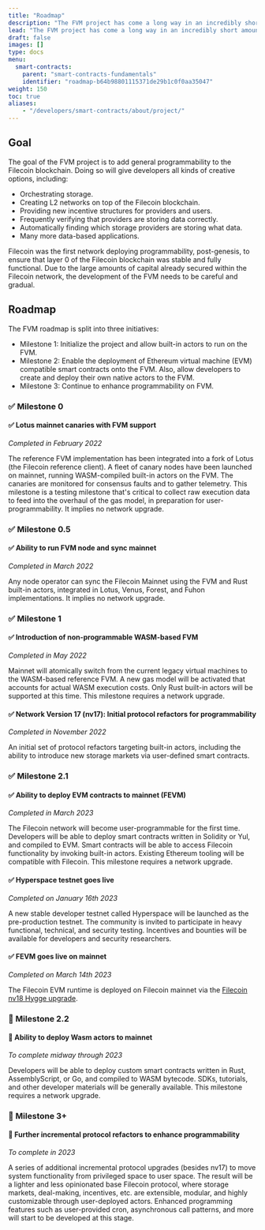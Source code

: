 ```yaml
---
title: "Roadmap"
description: "The FVM project has come a long way in an incredibly short amount of time. This is the roadmap for FVM features for the Filecoin network."
lead: "The FVM project has come a long way in an incredibly short amount of time. This is the roadmap for FVM features for the Filecoin network."
draft: false
images: []
type: docs
menu:
  smart-contracts:
    parent: "smart-contracts-fundamentals"
    identifier: "roadmap-b64b98801115371de29b1c0f0aa35047"
weight: 150
toc: true
aliases:
    - "/developers/smart-contracts/about/project/"
---
```


## Goal

The goal of the FVM project is to add general programmability to the Filecoin blockchain. Doing so will give developers all kinds of creative options, including:

- Orchestrating storage.
- Creating L2 networks on top of the Filecoin blockchain.
- Providing new incentive structures for providers and users.
- Frequently verifying that providers are storing data correctly.
- Automatically finding which storage providers are storing what data.
- Many more data-based applications.

Filecoin was the first network deploying programmability, post-genesis, to ensure that layer 0 of the Filecoin blockchain was stable and fully functional. Due to the large amounts of capital already secured within the Filecoin network, the development of the FVM needs to be careful and gradual.

## Roadmap

The FVM roadmap is split into three initiatives:

- Milestone 1: Initialize the project and allow built-in actors to run on the FVM.
- Milestone 2: Enable the deployment of Ethereum virtual machine (EVM) compatible smart contracts onto the FVM. Also, allow developers to create and deploy their own native actors to the FVM.
- Milestone 3: Continue to enhance programmability on FVM.

### ✅ Milestone 0

#### ✅ Lotus mainnet canaries with FVM support

_Completed in February 2022_

The reference FVM implementation has been integrated into a fork of Lotus (the Filecoin reference client). A fleet of canary nodes have been launched on mainnet, running WASM-compiled built-in actors on the FVM. The canaries are monitored for consensus faults and to gather telemetry. This milestone is a testing milestone that's critical to collect raw execution data to feed into the overhaul of the gas model, in preparation for user-programmability. It implies no network upgrade.

### ✅ Milestone 0.5

#### ✅ Ability to run FVM node and sync mainnet

_Completed in March 2022_

Any node operator can sync the Filecoin Mainnet using the FVM and Rust built-in actors, integrated in Lotus, Venus, Forest, and Fuhon implementations. It implies no network upgrade.

### ✅ Milestone 1

#### ✅ Introduction of non-programmable WASM-based FVM

_Completed in May 2022_

Mainnet will atomically switch from the current legacy virtual machines to the WASM-based reference FVM. A new gas model will be activated that accounts for actual WASM execution costs. Only Rust built-in actors will be supported at this time. This milestone requires a network upgrade.

#### ✅ Network Version 17 (nv17): Initial protocol refactors for programmability

_Completed in November 2022_

An initial set of protocol refactors targeting built-in actors, including the ability to introduce new storage markets via user-defined smart contracts.

### ✅ Milestone 2.1

#### ✅ Ability to deploy EVM contracts to mainnet (FEVM)

_Completed in March 2023_

The Filecoin network will become user-programmable for the first time. Developers will be able to deploy smart contracts written in Solidity or Yul, and compiled to EVM. Smart contracts will be able to access Filecoin functionality by invoking built-in actors. Existing Ethereum tooling will be compatible with Filecoin. This milestone requires a network upgrade.

#### ✅ Hyperspace testnet goes live

_Completed on January 16th 2023_

A new stable developer testnet called Hyperspace will be launched as the pre-production testnet. The community is invited to participate in heavy functional, technical, and security testing. Incentives and bounties will be available for developers and security researchers.

#### ✅ FEVM goes live on mainnet

_Completed on March 14th 2023_

The Filecoin EVM runtime is deployed on Filecoin mainnet via the [Filecoin nv18 Hygge upgrade](https://github.com/filecoin-project/community/discussions/74?sort=new#discussioncomment-4313888).

### 🔄 Milestone 2.2

#### 🔄 Ability to deploy Wasm actors to mainnet

_To complete midway through 2023_

Developers will be able to deploy custom smart contracts written in Rust, AssemblyScript, or Go, and compiled to WASM bytecode. SDKs, tutorials, and other developer materials will be generally available. This milestone requires a network upgrade.

### 🔮 Milestone 3+

#### 🔮 Further incremental protocol refactors to enhance programmability

_To complete in 2023_

A series of additional incremental protocol upgrades (besides nv17) to move system functionality from privileged space to user space. The result will be a lighter and less opinionated base Filecoin protocol, where storage markets, deal-making, incentives, etc. are extensible, modular, and highly customizable through user-deployed actors. Enhanced programming features such as user-provided cron, asynchronous call patterns, and more will start to be developed at this stage.
<!--REVIEWED!-->